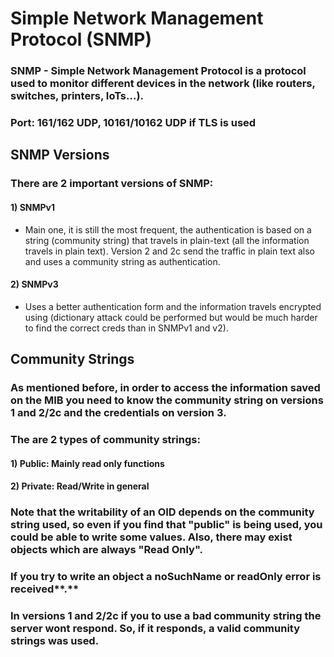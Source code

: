 # Simple Network Management Protocol (SNMP)

### SNMP - Simple Network Management Protocol is a protocol used to monitor different devices in the network (like routers, switches, printers, IoTs...).

### Port: 161/162 UDP, 10161/10162 UDP if TLS is used

## SNMP Versions

### There are 2 important versions of SNMP:

#### 1) SNMPv1

 - Main one, it is still the most frequent, the authentication is based on a string (community string) that travels in plain-text (all the information travels in plain text). Version 2 and 2c send the traffic in plain text also and uses a community string as authentication.

#### 2) SNMPv3

 - Uses a better authentication form and the information travels encrypted using (dictionary attack could be performed but would be much harder to find the correct creds than in SNMPv1 and v2).

## Community Strings

### As mentioned before, in order to access the information saved on the MIB you need to know the community string on versions 1 and 2/2c and the credentials on version 3.

### The are 2 types of community strings:

#### 1) Public: Mainly read only functions

#### 2) Private: Read/Write in general

### Note that the writability of an OID depends on the community string used, so even if you find that "public" is being used, you could be able to write some values. Also, there may exist objects which are always "Read Only".

### If you try to write an object a  noSuchName or readOnly error is received**.**

### In versions 1 and 2/2c if you to use a bad community string the server wont respond. So, if it responds, a valid community strings was used.
